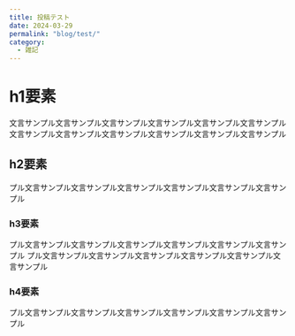 ```yaml
---
title: 投稿テスト
date: 2024-03-29
permalink: "blog/test/"
category:
  - 雑記
---
```


# h1要素
文言サンプル文言サンプル文言サンプル文言サンプル文言サンプル文言サンプル文言サンプル文言サンプル文言サンプル文言サンプル文言サンプル文言サンプル

## h2要素
プル文言サンプル文言サンプル文言サンプル文言サンプル文言サンプル文言サンプル

### h3要素
プル文言サンプル文言サンプル文言サンプル文言サンプル文言サンプル文言サンプル
プル文言サンプル文言サンプル文言サンプル文言サンプル文言サンプル文言サンプル

### h4要素
プル文言サンプル文言サンプル文言サンプル文言サンプル文言サンプル文言サンプル

